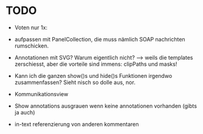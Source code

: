 # TODO

* Voten nur 1x: 
* aufpassen mit PanelCollection, die muss nämlich SOAP nachrichten rumschicken.

* Annotationen mit SVG? Warum eigentlich nicht? --> weils die templates zerschiesst, aber die vorteile sind immens: clipPaths und masks!
* Kann ich die ganzen show()s und hide()s Funktionen irgendwo zusammenfassen? Sieht nisch so dolle aus, nor.
* Kommunikationsview
* Show annotations ausgrauen wenn keine annotationen vorhanden (gibts ja auch)
* in-text referenzierung von anderen kommentaren